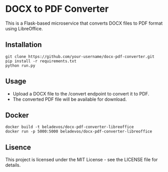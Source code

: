 # DOCX to PDF Converter
This is a Flask-based microservice that converts DOCX files to PDF format using LibreOffice.

## Installation
```
git clone https://github.com/your-username/docx-pdf-converter.git
pip install -r requirements.txt
python run.py
```

## Usage
* Upload a DOCX file to the /convert endpoint to convert it to PDF.
* The converted PDF file will be available for download.

## Docker
```
docker build -t beladevos/docx-pdf-converter-libreoffice
docker run -p 5000:5000 beladevos/docx-pdf-converter-libreoffice
```

## Lisence
This project is licensed under the MIT License - see the LICENSE file for details.
